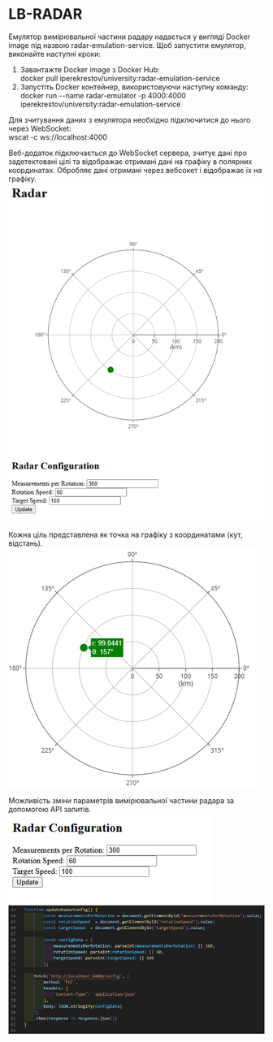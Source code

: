 # LB-RADAR
Емулятор вимірювальної частини радару надається у вигляді Docker image під назвою radar-emulation-service. Щоб запустити емулятор, виконайте наступні кроки:  
1. Завантажте Docker image з Docker Hub:  
docker pull iperekrestov/university:radar-emulation-service  
2. Запустіть Docker контейнер, використовуючи наступну команду:  
docker run --name radar-emulator -p 4000:4000 iperekrestov/university:radar-emulation-service

Для зчитування даних з емулятора необхідно підключитися до нього через WebSocket:  
wscat -c ws://localhost:4000  

Веб-додаток підключається до WebSocket сервера, зчитує дані про задетектовані цілі та відображає отримані дані на графіку в полярних координатах. Обробляє дані отримані через вебсокет і відображає їх на графіку.
![Радар](https://github.com/MKroppp/LB-RADAR/blob/main/Screenshots/4.png)  

Кожна ціль представлена як точка на графіку з координатами (кут, відстань).
![Точка](https://github.com/MKroppp/LB-RADAR/blob/main/Screenshots/5.png)  

Можливість зміни параметрів вимірювальної частини радара за допомогою API запитів.
![Изменения](https://github.com/MKroppp/LB-RADAR/blob/main/Screenshots/6.png)  
![Код](https://github.com/MKroppp/LB-RADAR/blob/main/Screenshots/3.png)
